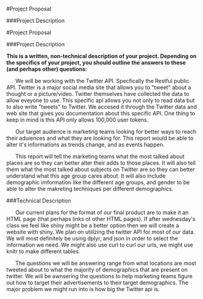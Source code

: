#Project Proposal

###Project Description

#Project Proposal

###Project Description

**This is a written, non-technical description of your project.  Depending on the specifics of your project, you should outline the answers to these (and perhaps other) questions:**

&nbsp;&nbsp;&nbsp;&nbsp;&nbsp;&nbsp;We will be working with the Twitter API. Specfically the Restful public API. Twitter is a major social media site that allows you to "tweet" about a thought or a picture/video. Twitter themselves have collected the data to allow eveyone to use. This specific api allows you not only to read data but to also write "tweets" to Twitter. We accesed it through the Twitter data and web site that gives you documentation about this specific API. One thing to keep in mind is this API only allows 100,000 user tokens.

&nbsp;&nbsp;&nbsp;&nbsp;&nbsp;&nbsp;Our target audience is marketing teams looking for better ways to reach their aduiences and what they are looking for. This report would be able to alter it's informations as trends change, and as events happen.

&nbsp;&nbsp;&nbsp;&nbsp;&nbsp;&nbsp;This report will tell the marketing teams what the most talked about places are so they can better alter their adds to those places. It will also tell them what the most talked about subjects on Twitter are so they can better understand what this age group cares about. It will also include demographic imformation like the different age groups, and gender to be able to alter the makreting techniques per different demographics.

###Technical Description


&nbsp;&nbsp;&nbsp;&nbsp;&nbsp;&nbsp;Our current plans for the format of our final product are to make it an HTML page (that perhaps links ot other HTML pages). If after wednesday's class we feel like shiny might be a better option then we will create a website with shiny. We plan on utilizing the twitter API for most of our data. 
We will most definitely be using dplyr, and json in order to select the information we need. We might also use curl to curl our urls, we might use knitr to make different tables.

&nbsp;&nbsp;&nbsp;&nbsp;&nbsp;&nbsp;The questions we will be answering range from what locations are most tweeted about to what the majority of demographics that are present on twitter. We will be awnsering the questions to help marketing teams figure out how to target their advertisements to their target demographics. The major problem we might run into is how big the Twitter api is.
